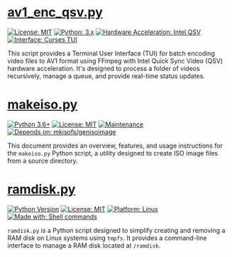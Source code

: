 # [av1_enc_qsv.py](ffmpeg/av1_enc_qsv/av1_enc_qsv.md)

[![License: MIT](https://img.shields.io/badge/License-MIT-yellow.svg)](https://opensource.org/licenses/MIT)
[![Python: 3.x](https://img.shields.io/badge/Python-3.x-blue.svg)](https://www.python.org/downloads/)
[![Hardware Acceleration: Intel QSV](https://img.shields.io/badge/Hardware%20Acceleration-Intel%20QSV-orange.svg)](#)
[![Interface: Curses TUI](https://img.shields.io/badge/Interface-Curses%20TUI-lightgrey.svg)](#)

This script provides a Terminal User Interface (TUI) for batch encoding video files to AV1 format using FFmpeg with Intel Quick Sync Video (QSV) hardware acceleration. It's designed to process a folder of videos recursively, manage a queue, and provide real-time status updates.

# [makeiso.py](local-bin/makeiso/makeiso.md)

[![Python 3.6+](https://img.shields.io/badge/python-3.6+-blue.svg)](https://www.python.org/downloads/)
[![License: MIT](https://img.shields.io/badge/License-MIT-yellow.svg)](https://opensource.org/licenses/MIT)
[![Maintenance](https://img.shields.io/badge/Maintained%3F-yes-green.svg)](https://shields.io/)
[![Depends on: mkisofs/genisoimage](https://img.shields.io/badge/depends%20on-mkisofs%2Fgenisoimage-lightgrey.svg)](https://shields.io/)

This document provides an overview, features, and usage instructions for the `makeiso.py` Python script, a utility designed to create ISO image files from a source directory.

# [ramdisk.py](local-bin/ramdisk/ramdisk.md)

[![Python Version](https://img.shields.io/badge/python-3.x-blue.svg)](https://www.python.org/)
[![License: MIT](https://img.shields.io/badge/License-MIT-yellow.svg)](https://opensource.org/licenses/MIT)
[![Platform: Linux](https://img.shields.io/badge/platform-Linux-lightgrey.svg)](#important-considerations)
[![Made with: Shell commands](https://img.shields.io/badge/made%20with-shell%20commands-red)](#script-workflow)

`ramdisk.py` is a Python script designed to simplify creating and removing a RAM disk on Linux systems using `tmpfs`. It provides a command-line interface to manage a RAM disk located at `/ramdisk`.
